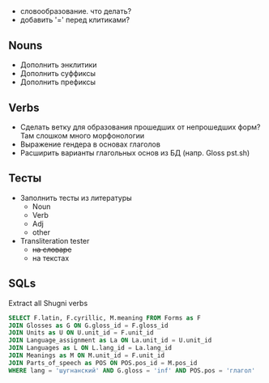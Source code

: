 ## 
- словообразование. что делать?
- добавить '=' перед клитиками?

## Nouns
- Дополнить энклитики
- Дополнить суффиксы
- Дополнить префиксы
## Verbs
- Сделать ветку для образования прошедших от непрошедших форм? Там слошком много морфонологии
- Выражение гендера в основах глаголов
- Расширить варианты глагольных основ из БД (напр. Gloss pst.sh)
## Тесты
- Заполнить тесты из литературы
    - Noun
    - Verb
    - Adj
    - other
- Transliteration tester 
    - ~~на словаре~~
    - на текстах

## SQLs
Extract all Shugni verbs
```sql
SELECT F.latin, F.cyrillic, M.meaning FROM Forms as F
JOIN Glosses as G ON G.gloss_id = F.gloss_id
JOIN Units as U ON U.unit_id = F.unit_id
JOIN Language_assignment as La ON La.unit_id = U.unit_id
JOIN Languages as L ON L.lang_id = La.lang_id
JOIN Meanings as M ON M.unit_id = F.unit_id
JOIN Parts_of_speech as POS ON POS.pos_id = M.pos_id
WHERE lang = 'шугнанский' AND G.gloss = 'inf' AND POS.pos = 'глагол'
```